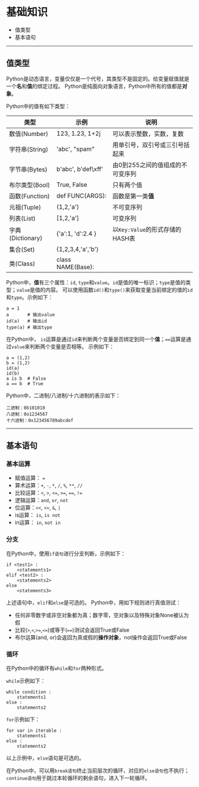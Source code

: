# 基础知识

+ 值类型
+ 基本语句

--------------------------------------------------------------------------------
## 值类型

Python是动态语言，变量仅仅是一个代号，其类型不是固定的。给变量赋值就是一个**名**和**值**的绑定过程。
Python是纯面向对象语言，Python中所有的值都是**对象**。

Python中的值有如下类型：

|类型            | 示例           |说明 		   |
|----------------|----------------|----------------|
|数值(Number)    | 123, 1.23, 1+2j|可以表示整数，实数，复数 	  |
|字符串(String)  | 'abc', "spam"  |用单引号，双引号或三引号括起来 |
|字节串(Bytes)   | b'abc', b'def\xff' |由0到255之间的值组成的不可变序列 |
|布尔类型(Bool)  | True, False 		  |只有两个值 |
|函数(Function)  | def FUNC(ARGS):    |函数是第一类**值** 		  |
|元祖(Tuple)	 | (1,2,'a')		  |不可变序列 |
|列表(List)	 	 | [1,2,'a']		  |可变序列   |
|字典(Dictionary) | {'a':1, 'd':2.4 } |以`Key:Value`的形式存储的HASH表 |
|集合(Set) 		  | {1,2,3,4,'a','b'} |           |
|类(Class)		  | class NAME(Base): |           |

Python中，**值**有三个属性：`id`, `type`和`value`。`id`是值的唯一标识；`type`是值的类型；`value`是值的内容。
可以使用函数`id()`和`type()`来获取变量当前绑定的值的`id`和`type`。示例如下：
```
a = 1
a   	# 输出value
id(a) 	# 输出id
type(a) # 输出type
```

在Python中， `is`运算是通过`id`来判断两个变量是否绑定到同一个**值**；`==`运算是通过`value`来判断两个变量是否相等。
示例如下：
```
a = (1,2)
b = (1,2)
id(a)
id(b)
a is b  # False
a == b  # True

```

Python中，二进制/八进制/十六进制的表示如下：
```
二进制：0b101010
八进制：0o1234567
十六进制：0x123456789abcdef
```

--------------------------------------------------------------------------------
## 基本语句 

### 基本运算
+ 赋值运算： `=`
+ 算术运算：`+`, `-`, `*`, `/`, `%`, `**`, `//`
+ 比较运算：`<`, `>`, `<=`, `>=`, `==`, `!=`
+ 逻辑运算：`and`, `or`, `not`
+ 位运算：`<<`, `>>`, `&`, `|`
+ is运算： `is`, `is not`
+ in运算： `in`, `not in`

### 分支

在Python中，使用`if语句`进行分支判断，示例如下：
```
if <test1> :
	<statements1>
elif <test2> :
	<statements2>
else
	<statements3>
```
上述语句中，`elif`和`else`是可选的。
Python中，用如下规则进行真值测试：
+ 任何非零数字或非空对象都为真；数字零，空对象以及特殊对象None被认为假
+ 比较(`>`,`<`,`>=`,`<=`)或等于(`==`)测试会返回True或False
+ 布尔运算(and, or)会返回为真或假的**操作对象**，not操作会返回True或False

### 循环

在Python中的循环有`while`和`for`两种形式。

`while`示例如下：
```
while condition :
	statements1
else :
	statements2
```
`for`示例如下：
```
for var in iterable :
	statements1
else :
	statements2
```
以上示例中，`else`语句是可选的。

在Python中，可以用`break语句`终止当前层次的循环，对应的`else语句`也不执行；`continue语句`用于跳过本轮循环的剩余语句，进入下一轮循环。

